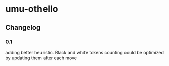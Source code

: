 # umu-othello

## Changelog
### 0.1
adding better heuristic. Black and white tokens counting could be optimized by updating them after each move
